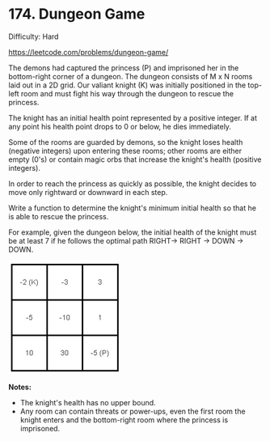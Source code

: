 # 174. Dungeon Game

Difficulty: Hard

https://leetcode.com/problems/dungeon-game/

The demons had captured the princess (P) and imprisoned her in the bottom-right corner of a dungeon. The dungeon consists of M x N rooms laid out in a 2D grid. Our valiant knight (K) was initially positioned in the top-left room and must fight his way through the dungeon to rescue the princess.

The knight has an initial health point represented by a positive integer. If at any point his health point drops to 0 or below, he dies immediately.

Some of the rooms are guarded by demons, so the knight loses health (negative integers) upon entering these rooms; other rooms are either empty (0's) or contain magic orbs that increase the knight's health (positive integers).

In order to reach the princess as quickly as possible, the knight decides to move only rightward or downward in each step.


Write a function to determine the knight's minimum initial health so that he is able to rescue the princess.

For example, given the dungeon below, the initial health of the knight must be at least 7 if he follows the optimal path RIGHT-> RIGHT -> DOWN -> DOWN.

![alt text](Dungeon_Game.png)

**Notes:**

* The knight's health has no upper bound.
* Any room can contain threats or power-ups, even the first room the knight enters and the bottom-right room where the princess is imprisoned.

